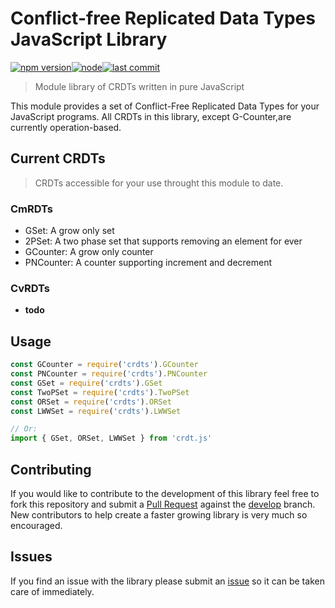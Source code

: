 # Conflict-free Replicated Data Types JavaScript Library

[![npm version](https://img.shields.io/npm/v/crdt.js.svg)](https://www.npmjs.com/package/crdt.js)[![node](https://img.shields.io/node/v/crdt.js.svg)](https://www.npmjs.com/package/crdt.js)[![last commit](https://img.shields.io/github/last-commit/xcesiv/crdt.js.svg)](https://github.com/xcesiv/crdt.js)
> Module library of CRDTs written in pure JavaScript

This module provides a set of Conflict-Free Replicated Data Types for your JavaScript programs. All CRDTs in this library, except G-Counter,are currently operation-based.

## Current CRDTs

> CRDTs accessible for your use throught this module to date.

### CmRDTs

* GSet: A grow only set
* 2PSet: A two phase set that supports removing an element for ever
* GCounter: A grow only counter
* PNCounter: A counter supporting increment and decrement

### CvRDTs

* __todo__

## Usage

```javascript
const GCounter = require('crdts').GCounter
const PNCounter = require('crdts').PNCounter
const GSet = require('crdts').GSet
const TwoPSet = require('crdts').TwoPSet
const ORSet = require('crdts').ORSet
const LWWSet = require('crdts').LWWSet

// Or:
import { GSet, ORSet, LWWSet } from 'crdt.js'
```

## Contributing

If you would like to contribute to the development of this library feel free to fork this repository and submit a [Pull Request](https://github.com/xcesiv/crdt.js/pulls) against the [develop](https://github.com/xcesiv/crtd.js/tree/develop) branch. New contributors to help create a faster growing library is very much so encouraged.

## Issues

If you find an issue with the library please submit an [issue](https://github.com/xcesiv/crtd.js/issues) so it can be taken care of immediately.

